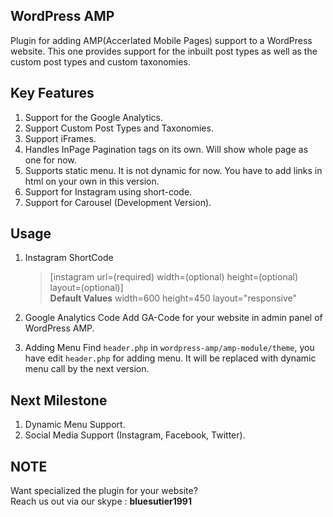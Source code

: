## WordPress AMP
Plugin for adding AMP(Accerlated Mobile Pages) support to a WordPress website.
This one provides support for the inbuilt post types as well as the custom post types and custom taxonomies.

## Key Features
1. Support for the Google Analytics.
2. Support Custom Post Types and Taxonomies.
3. Support iFrames.
4. Handles InPage Pagination tags on its own. Will show whole page as one for now.
5. Supports static menu. It is not dynamic for now. You have to add links in html on your own in this version.
6. Support for Instagram using short-code.
7. Support for Carousel (Development Version).

## Usage
1. Instagram ShortCode
   > [instagram url=(required) width=(optional) height=(optional) layout=(optional)] 
     <br/>**Default Values** width=600 height=450 layout="responsive"

2. Google Analytics Code
   Add GA-Code for your website in admin panel of WordPress AMP.

3. Adding Menu
   Find `header.php` in `wordpress-amp/amp-module/theme`, you have edit `header.php` for adding menu. It will be replaced with dynamic menu call by the next version.

## Next Milestone
1. Dynamic Menu Support.
2. Social Media Support (Instagram, Facebook, Twitter).

## NOTE
Want specialized the plugin for your website?
<br/>Reach us out via our skype : **bluesutier1991**

